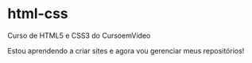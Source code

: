 # html-css
Curso de HTML5 e CSS3 do CursoemVideo

Estou aprendendo a criar sites e agora vou gerenciar meus repositórios!

